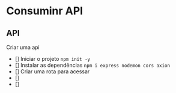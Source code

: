 #   Consuminr API


##  API

Criar uma api
-  []  Iniciar o projeto `npm init -y`
-  []  Instalar as dependências `npm i express nodemon cors axion`
-  []  Criar uma rota para acessar
-  []  
-  []  

##

##